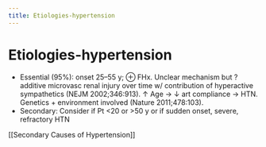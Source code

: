 ```yaml
---
title: Etiologies-hypertension
---
```


# Etiologies-hypertension

- Essential (95%): onset 25–55 y; ⊕ FHx. Unclear mechanism but ? additive microvasc renal injury over time w/ contribution of hyperactive sympathetics (NEJM 2002;346:913).
  ↑ Age → ↓ art compliance → HTN. Genetics + environment involved (Nature 2011;478:103).
- Secondary: Consider if Pt <20 or >50 y or if sudden onset, severe, refractory HTN

[[Secondary Causes of Hypertension]]
